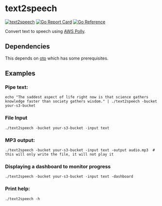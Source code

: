 # text2speech
[![text2speech](https://github.com/kmulvey/text2speech/actions/workflows/release_build.yml/badge.svg)](https://github.com/kmulvey/text2speech/actions/workflows/release_build.yml) [![Go Report Card](https://goreportcard.com/badge/github.com/kmulvey/text2speech)](https://goreportcard.com/report/github.com/kmulvey/text2speech) [![Go Reference](https://pkg.go.dev/badge/github.com/kmulvey/imageconvert.svg)](https://pkg.go.dev/github.com/kmulvey/imageconvert)

Convert text to speech using [AWS Polly](https://aws.amazon.com/polly/).

## Dependencies
This depends on [oto](https://github.com/hajimehoshi/oto#prerequisite) which has some prerequisites.

## Examples
### Pipe text:
```
echo "The saddest aspect of life right now is that science gathers knowledge faster than society gathers wisdom." | ./text2speech -bucket your-s3-bucket
```
### File Input
`./text2speech -bucket your-s3-bucket -input text`

### MP3 output:
`./text2speech -bucket your-s3-bucket -input text -output audio.mp3  # this will only write the file, it will not play it`

### Displaying a dashboard to monitor progress
`./text2speech -bucket your-s3-bucket -input text -dashboard`

### Print help:
`./text2speech -h`
